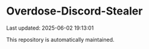# Overdose-Discord-Stealer

Last updated: 2025-06-02 19:13:01

This repository is automatically maintained.
